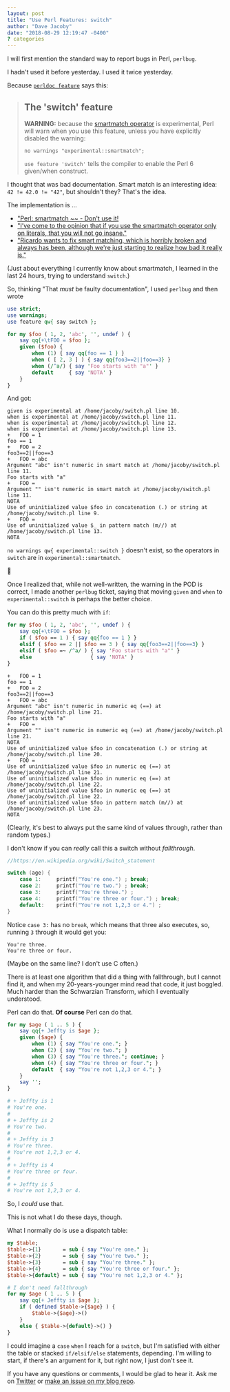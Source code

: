 ```yaml
---
layout: post
title: "Use Perl Features: switch"
author: "Dave Jacoby"
date: "2018-08-29 12:19:47 -0400"
? categories
---
```


I will first mention the standard way to report bugs in Perl, `perlbug`.

I hadn't used it before yesterday. I used it twice yesterday.

Because [`perldoc feature`](https://metacpan.org/pod/feature#The-'switch'-feature) says this:

> ## The 'switch' feature
>
> **WARNING:** because the [smartmatch operator](https://metacpan.org/pod/distribution/perl/pod/perlop.pod#Smartmatch-Operator) is experimental, Perl will warn when you use this feature, unless you have explicitly disabled the warning:
>
> `no warnings "experimental::smartmatch";`
>
> `use feature 'switch'` tells the compiler to enable the Perl 6 given/when construct.

I thought that was bad documentation. Smart match is an interesting idea: `42 != 42.0 != "42"`, but shouldn't they? That's the idea.

The implementation is ...

- ["Perl: smartmatch ~~ - Don't use it!](https://code-maven.com/slides/perl-programming/smart-match)
- ["I’ve come to the opinion that if you use the smartmatch operator only on literals, that you will not go insane."](https://softwareengineering.stackexchange.com/questions/122151/why-is-perl-5s-smart-match-operator-considered-broken)
- ["Ricardo wants to fix smart matching, which is horribly broken and always has been, although we're just starting to realize how bad it really is."](http://blogs.perl.org/users/brian_d_foy/2011/07/rethinking-smart-matching.html)

(Just about everything I currently know about smartmatch, I learned in the last 24 hours, trying to understand `switch`.)

So, thinking "That _must_ be faulty documentation", I used `perlbug` and then wrote

```perl
use strict;
use warnings;
use feature qw{ say switch };

for my $foo ( 1, 2, 'abc', '', undef ) {
    say qq{+\tFOO = $foo };
    given ($foo) {
        when (1) { say qq{foo == 1 } }
        when ( [ 2, 3 ] ) { say qq{foo3==2||foo==3} }
        when (/^a/) { say 'Foo starts with "a"' }
        default     { say 'NOTA' }
    }
}
```

And got:

```text
given is experimental at /home/jacoby/switch.pl line 10.
when is experimental at /home/jacoby/switch.pl line 11.
when is experimental at /home/jacoby/switch.pl line 12.
when is experimental at /home/jacoby/switch.pl line 13.
+	FOO = 1
foo == 1
+	FOO = 2
foo3==2||foo==3
+	FOO = abc
Argument "abc" isn't numeric in smart match at /home/jacoby/switch.pl line 11.
Foo starts with "a"
+	FOO =
Argument "" isn't numeric in smart match at /home/jacoby/switch.pl line 11.
NOTA
Use of uninitialized value $foo in concatenation (.) or string at /home/jacoby/switch.pl line 9.
+	FOO =
Use of uninitialized value $_ in pattern match (m//) at /home/jacoby/switch.pl line 13.
NOTA
```

`no warnings qw{ experimental::switch }` doesn't exist, so the operators in `switch` are in `experimental::smartmatch`.

🤷

Once I realized that, while not well-written, the warning in the POD is correct, I made another `perlbug` ticket, saying that moving `given` and `when` to `experimental::switch` is perhaps the better choice.

You can do this pretty much with `if`:

```perl
for my $foo ( 1, 2, 'abc', '', undef ) {
    say qq{+\tFOO = $foo };
    if ( $foo == 1 ) { say qq{foo == 1 } }
    elsif ( $foo == 2 || $foo == 3 ) { say qq{foo3==2||foo==3} }
    elsif ( $foo =~ /^a/ ) { say 'Foo starts with "a"' }
    else                   { say 'NOTA' }
}
```

```text
+	FOO = 1
foo == 1
+	FOO = 2
foo3==2||foo==3
+	FOO = abc
Argument "abc" isn't numeric in numeric eq (==) at /home/jacoby/switch.pl line 21.
Foo starts with "a"
+	FOO =
Argument "" isn't numeric in numeric eq (==) at /home/jacoby/switch.pl line 21.
NOTA
Use of uninitialized value $foo in concatenation (.) or string at /home/jacoby/switch.pl line 20.
+	FOO =
Use of uninitialized value $foo in numeric eq (==) at /home/jacoby/switch.pl line 21.
Use of uninitialized value $foo in numeric eq (==) at /home/jacoby/switch.pl line 22.
Use of uninitialized value $foo in numeric eq (==) at /home/jacoby/switch.pl line 22.
Use of uninitialized value $foo in pattern match (m//) at /home/jacoby/switch.pl line 23.
NOTA
```

(Clearly, it's best to always put the same kind of values through, rather than random types.)

I don't know if you can _really_ call this a switch without _fallthrough_.

```c
//https://en.wikipedia.org/wiki/Switch_statement

switch (age) {
    case 1:     printf("You're one.") ; break;
    case 2:     printf("You're two.") ; break;
    case 3:     printf("You're three.") ;
    case 4:     printf("You're three or four.") ; break;
    default:    printf("You're not 1,2,3 or 4.") ;
}
```

Notice `case 3:` has no `break`, which means that three also executes, so, running `3` through it would get you:

```text
You're three.
You're three or four.
```

(Maybe on the same line? I don't use C often.)

There is at least one algorithm that did a thing with fallthrough, but I cannot find it, and when my 20-years-younger mind read that code, it just boggled. Much harder than the Schwarzian Transform, which I eventually understood.

Perl can do that. **Of course** Perl can do that.

```perl
for my $age ( 1 .. 5 ) {
    say qq{+ Jeffty is $age };
    given ($age) {
        when (1) { say "You're one."; }
        when (2) { say "You're two."; }
        when (3) { say "You're three."; continue; }
        when (4) { say "You're three or four."; }
        default  { say "You're not 1,2,3 or 4."; }
    }
    say '';
}

# + Jeffty is 1
# You're one.
#
# + Jeffty is 2
# You're two.
#
# + Jeffty is 3
# You're three.
# You're not 1,2,3 or 4.
#
# + Jeffty is 4
# You're three or four.
#
# + Jeffty is 5
# You're not 1,2,3 or 4.
```

So, I _could_ use that.

This is not what I do these days, though.

What I normally do is use a dispatch table:

```perl
my $table;
$table->{1}       = sub { say "You're one." };
$table->{2}       = sub { say "You're two." };
$table->{3}       = sub { say "You're three." };
$table->{4}       = sub { say "You're three or four." };
$table->{default} = sub { say "You're not 1,2,3 or 4." };

# I don't need fallthrough
for my $age ( 1 .. 5 ) {
    say qq{+ Jeffty is $age };
    if ( defined $table->{$age} ) {
        $table->{$age}->()
    }
    else { $table->{default}->() }
}
```

I could imagine a `case` `when` I reach for a `switch`, but I'm satisfied with either the table or stacked `if/elsif/else` statements, depending. I'm willing to start, if there's an argument for it, but right now, I just don't see it.

If you have any questions or comments, I would be glad to hear it. Ask me on [Twitter](https://twitter.com/jacobydave) or [make an issue on my blog repo](https://github.com/jacoby/jacoby.github.io).
